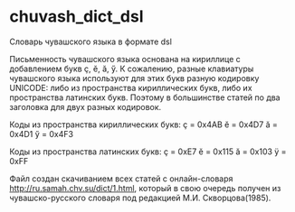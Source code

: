 # chuvash_dict_dsl
Словарь чувашского языка в формате dsl

Письменность чувашского языка основана на кириллице с добавлением букв ҫ, ӗ, ӑ, ӳ.
К сожалению, разные клавиатуры чувашского языка используют для этих букв разную кодировку UNICODE: либо из пространства кириллических букв, либо их пространства латинских букв. Поэтому в большинстве статей по два заголовка для двух разных кодировок.

Коды из пространства кириллических букв:
ҫ = 0x4AB
ӗ = 0x4D7
ӑ = 0x4D1
ӳ = 0x4F3

Коды из пространства латинских букв:
ç = 0xE7
ĕ = 0x115
ă = 0x103
ÿ = 0xFF

Файл создан скачиванием всех статей с онлайн-словаря http://ru.samah.chv.su/dict/1.html, который в свою очередь получен из чувашско-русского словаря под редакцией М.И. Скворцова(1985).

